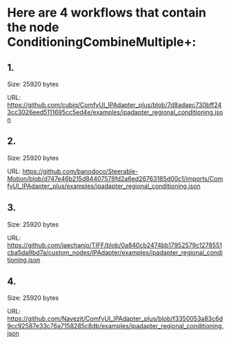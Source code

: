 # Here are 4 workflows that contain the node ConditioningCombineMultiple+:

## 1. 

Size: 25920 bytes

URL: https://github.com/cubiq/ComfyUI_IPAdapter_plus/blob/7d8adaec730bff243cc3026eed5111695cc5ed4e/examples/ipadapter_regional_conditioning.json

## 2. 

Size: 25920 bytes

URL: https://github.com/banodoco/Steerable-Motion/blob/d747e46b215d84407578fd2a6ed26763185d00c1/imports/ComfyUI_IPAdapter_plus/examples/ipadapter_regional_conditioning.json

## 3. 

Size: 25920 bytes

URL: https://github.com/jaechanjo/TIFF/blob/0a840cb2474bb17952579c1278551cba5da9bd7a/custom_nodes/IPAdapter/examples/ipadapter_regional_conditioning.json

## 4. 

Size: 25920 bytes

URL: https://github.com/Navezjt/ComfyUI_IPAdapter_plus/blob/f3350053a83c6d9cc92587e33c76a7158285c8db/examples/ipadapter_regional_conditioning.json

